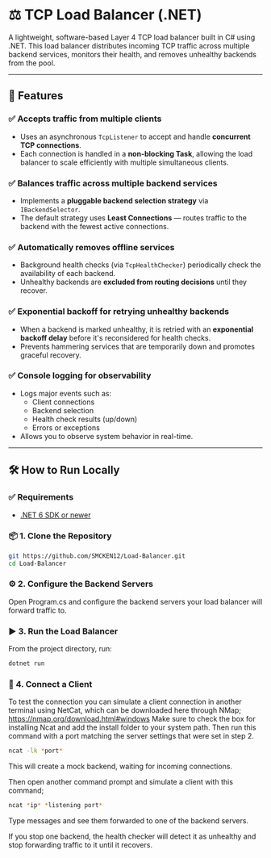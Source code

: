 # ⚖️ TCP Load Balancer (.NET)

A lightweight, software-based Layer 4 TCP load balancer built in C# using .NET. This load balancer distributes incoming TCP traffic across multiple backend services, monitors their health, and removes unhealthy backends from the pool.

---

## 🚀 Features

### ✅ Accepts traffic from multiple clients
- Uses an asynchronous `TcpListener` to accept and handle **concurrent TCP connections**.
- Each connection is handled in a **non-blocking Task**, allowing the load balancer to scale efficiently with multiple simultaneous clients.

### ✅ Balances traffic across multiple backend services
- Implements a **pluggable backend selection strategy** via `IBackendSelector`.
- The default strategy uses **Least Connections** — routes traffic to the backend with the fewest active connections.

### ✅ Automatically removes offline services
- Background health checks (via `TcpHealthChecker`) periodically check the availability of each backend.
- Unhealthy backends are **excluded from routing decisions** until they recover.

### ✅ Exponential backoff for retrying unhealthy backends
- When a backend is marked unhealthy, it is retried with an **exponential backoff delay** before it's reconsidered for health checks.
- Prevents hammering services that are temporarily down and promotes graceful recovery.

### ✅ Console logging for observability
- Logs major events such as:
  - Client connections
  - Backend selection
  - Health check results (up/down)
  - Errors or exceptions
- Allows you to observe system behavior in real-time.

---

## 🛠️ How to Run Locally

### ✅ Requirements

- [.NET 6 SDK or newer](https://dotnet.microsoft.com/download)

### 📦 1. Clone the Repository

```bash
git https://github.com/SMCKEN12/Load-Balancer.git
cd Load-Balancer
```

### ⚙️ 2. Configure the Backend Servers
Open Program.cs and configure the backend servers your load balancer will forward traffic to.

### ▶️ 3. Run the Load Balancer
From the project directory, run:
```bash
dotnet run
```

### 🔁 4. Connect a Client
To test the connection you can simulate a client connection in another terminal using NetCat, which can be downloaded here through NMap; https://nmap.org/download.html#windows
Make sure to check the box for installing Ncat and add the install folder to your system path. Then run this command with a port matching the server settings that were set in step 2.
```bash
ncat -lk *port*
```
This will create a mock backend, waiting for incoming connections.

Then open another command prompt and simulate a client with this command;
```bash
ncat *ip* *listening port*
```
Type messages and see them forwarded to one of the backend servers.

If you stop one backend, the health checker will detect it as unhealthy and stop forwarding traffic to it until it recovers.